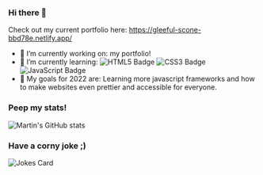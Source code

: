 <!--
**MartinP3/MartinP3** is a ✨ _special_ ✨ repository because its `README.md` (this file) appears on your GitHub profile.

Here are some ideas to get you started:

- 👯 I’m looking to collaborate on nothing atm
- 🤔 I’m looking for help with javascript ig?
- 💬 Ask me about ...
- 📫 How to reach me: ...
- 😄 Pronouns: ...
- ⚡ Fun fact: ...
-->
### Hi there 👋

Check out my current portfolio here: https://gleeful-scone-bbd78e.netlify.app/

- 🔭 I’m currently working on: my portfolio!
- 🌱 I’m currently learning:
![HTML5 Badge](https://img.shields.io/badge/HTML5-E34F26?logo=html5&logoColor=fff&style=flat) ![CSS3 Badge](https://img.shields.io/badge/CSS3-1572B6?logo=css3&logoColor=fff&style=flat) ![JavaScript Badge](https://img.shields.io/badge/JavaScript-F7DF1E?logo=javascript&logoColor=000&style=flat)
- 🥅 My goals for 2022 are: Learning more javascript frameworks and how to make websites even prettier and accessible for everyone.

### Peep my stats!
![Martin's GitHub stats](https://github-readme-stats.vercel.app/api?username=MartinP3&show_icons=true&theme=radical)

### Have a corny joke ;)
<img src="https://readme-jokes.vercel.app/api?hideBorder" alt="Jokes Card" />
